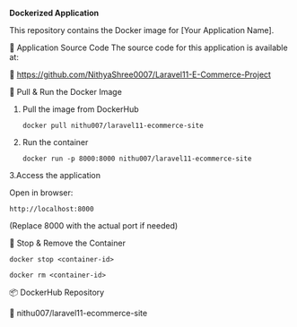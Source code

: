 ****Dockerized Application****

This repository contains the Docker image for [Your Application Name].

📌 Application Source Code
The source code for this application is available at:

🔗 https://github.com/NithyaShree0007/Laravel11-E-Commerce-Project

🐳 Pull & Run the Docker Image

1. Pull the image from DockerHub
   
   ```docker pull nithu007/laravel11-ecommerce-site```

2. Run the container

   ```docker run -p 8000:8000 nithu007/laravel11-ecommerce-site```

3.Access the application

Open in browser:

```http://localhost:8000```

(Replace 8000 with the actual port if needed)

📌 Stop & Remove the Container

```docker stop <container-id>```

```docker rm <container-id>```

📦 DockerHub Repository

🔗 nithu007/laravel11-ecommerce-site
